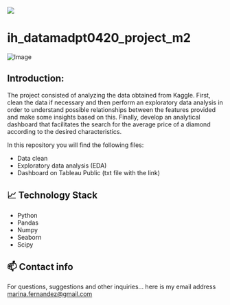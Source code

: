 <p align="left"><img src="https://cdn-images-1.medium.com/max/184/1*2GDcaeYIx_bQAZLxWM4PsQ@2x.png"></p>

# __ih_datamadpt0420_project_m2__

![Image](https://github.com/potacho/ih_datamadpt1120_project_m2/blob/master/images/visuals.jpg)


## **Introduction:**

The project consisted of analyzing the data obtained from Kaggle. First, clean the data if necessary and then perform an exploratory data analysis in order to understand possible relationships between the features provided and make some insights based on this. Finally, develop an analytical dashboard that facilitates the search for the average price of a diamond according to the desired characteristics.

In this repository you will find the following files:

* Data clean
* Exploratory data analysis (EDA)
* Dashboard on Tableau Public (txt file with the link)

## :chart_with_upwards_trend: Technology Stack

* Python
* Pandas
* Numpy
* Seaborn
* Scipy

## :mailbox: Contact info

For questions, suggestions and other inquiries... here is my email address [marina.fernandez@gmail.com](m.fernandezban@gmail.com)
